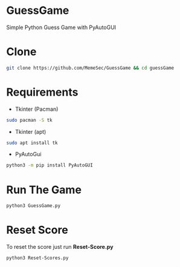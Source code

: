 # GuessGame
Simple Python Guess Game with PyAutoGUI

# Clone
```bash
git clone https://github.com/MemeSec/GuessGame && cd guessGame 
```

# Requirements
+ Tkinter (Pacman)
```bash
sudo pacman -S tk
```
+ Tkinter (apt)
```bash
sudo apt install tk
```
+ PyAutoGui
```bash
python3 -m pip install PyAutoGUI
```

# Run The Game
```bash
python3 GuessGame.py
```


# Reset Score
To reset the score just run **Reset-Score.py**
```bash
python3 Reset-Scores.py
```
